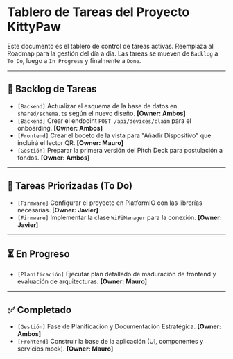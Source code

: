 # Tablero de Tareas del Proyecto KittyPaw

Este documento es el tablero de control de tareas activas. Reemplaza al Roadmap para la gestión del día a día. Las tareas se mueven de `Backlog` a `To Do`, luego a `In Progress` y finalmente a `Done`.

---

## 🎯 Backlog de Tareas

*   `[Backend]` Actualizar el esquema de la base de datos en `shared/schema.ts` según el nuevo diseño. **[Owner: Ambos]**
*   `[Backend]` Crear el endpoint `POST /api/devices/claim` para el onboarding. **[Owner: Ambos]**
*   `[Frontend]` Crear el boceto de la vista para "Añadir Dispositivo" que incluirá el lector QR. **[Owner: Mauro]**
*   `[Gestión]` Preparar la primera versión del Pitch Deck para postulación a fondos. **[Owner: Ambos]**

---

## 🚀 Tareas Priorizadas (To Do)

*   `[Firmware]` Configurar el proyecto en PlatformIO con las librerías necesarias. **[Owner: Javier]**
*   `[Firmware]` Implementar la clase `WiFiManager` para la conexión. **[Owner: Javier]**

---

## ⏳ En Progreso

*   `[Planificación]` Ejecutar plan detallado de maduración de frontend y evaluación de arquitecturas. **[Owner: Mauro]**

---

## ✅ Completado

*   `[Gestión]` Fase de Planificación y Documentación Estratégica. **[Owner: Ambos]**
*   `[Frontend]` Construir la base de la aplicación (UI, componentes y servicios mock). **[Owner: Mauro]**
